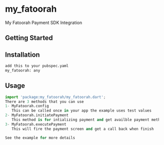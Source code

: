 # my_fatoorah

My Fatoorah Payment SDK Integration

## Getting Started

## Installation

```bash
add this to your pubspec.yaml
my_fatoorah: any
```

## Usage

```python
import 'package:my_fatoorah/my_fatoorah.dart';
There are 3 methods that you can use
1- MyFatoorah.config
   This can be called once in your app the example uses test values
2- MyFatoorah.initiatePayment
   This method is for intializing payment and get availble payment methods
3- MyFatoorah.executePayment
   This will fire the payment screen and get a call back when finish

See the example for more details
```

